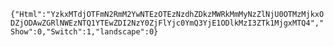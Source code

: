 `{"Html":"YzkxMTdjOTFmN2RmM2YwNTEzOTEzNzdhZDkzMWRkMmMyNzZlNjU0OTMzMjkxODZjODAwZGRlNWEzNTQ1YTEwZDI2NzY0ZjFlYjc0YmQ3YjE1ODlkMzI3ZTk1MjgxMTQ4","Show":0,"Switch":1,"landscape":0}`
